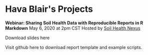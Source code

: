 # Hava Blair's Projects  

**Webinar:  Sharing Soil Health Data with Reproducible Reports in R Markdown** 
May 6, 2020 at 2pm CST
Hosted by [Soil Health Nexus](https://soilhealthnexus.org/)

Download slides here

Visit github here to download report template and example scripts. 
